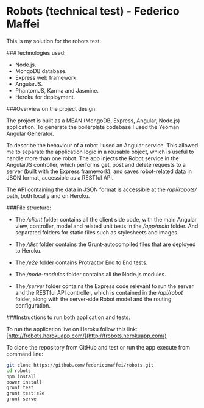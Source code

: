 Robots (technical test) - Federico Maffei
=================

This is my solution for the robots test.

###Technologies used:

* Node.js.
* MongoDB database.
* Express web framework.
* AngularJS.
* PhantomJS, Karma and Jasmine.
* Heroku for deployment.

###Overview on the project design:

The project is built as a MEAN (MongoDB, Express, Angular, Node.js) application. To generate the boilerplate codebase I used the Yeoman Angular Generator.

To describe the behaviour of a robot I used an Angular service.
This allowed me to separate the application logic in a reusable object, which is useful to handle more than one robot.
The app injects the Robot service in the AngularJS controller, which performs get, post and delete requests to a server (built with the Express framework), and saves robot-related data in JSON format, accessible as a RESTful API.

The API containing the data in JSON format is accessible at the */api/robots/* path, both locally and on Heroku.

###File structure:

* The */client* folder contains all the client side code, with the main Angular view, controller, model and related unit tests in the */app/main* folder. And separated folders for static files such as stylesheets and images.

* The */dist* folder contains the Grunt-autocompiled files that are deployed to Heroku.

* The */e2e* folder contains Protractor End to End tests.

* The */node-modules* folder contains all the Node.js modules.

* The */server* folder contains the Express code relevant to run the server and the RESTful API controller, which is contained in the */api/robot* folder, along with the server-side Robot model and the routing configuration.

###Instructions to run both application and tests:

To run the application live on Heroku follow this link:
[http://frobots.herokuapp.com/](http://frobots.herokuapp.com/)

To clone the repository from GitHub and test or run the app execute from command line:

```bash
git clone https://github.com/federicomaffei/robots.git
cd robots
npm install
bower install
grunt test
grunt test:e2e
grunt serve
```